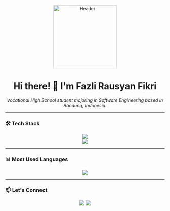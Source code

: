 <p align="center">
  <a href="https://github.com/Gotofud">
    <img src="https://media1.giphy.com/media/v1.Y2lkPTc5MGI3NjExdGdvbWt5Njhnem4yaDdtcnUwZnc5a3I2NGNyOTFzZmswYmR5OGgzdiZlcD12MV9pbnRlcm5hbF9naWZfYnlfaWQmY3Q9Zw/oJNGcsjGW2S7Osj70P/giphy.gif" alt="Header" width="200" />
  </a>
</p>

<h1 align="center">Hi there! 👋 I'm Fazli Rausyan Fikri</h1>
<p align="center">
  <i>Vocational High School student majoring in Software Engineering based in Bandung, Indonesia.</i>
</p>

---

### 🛠️ Tech Stack

<p align="center">
  <img src="https://skillicons.dev/icons?i=html,css,scss,javascript,php,bootstrap,laravel" />
  <br>
  <img src="https://skillicons.dev/icons?i=mysql,github,figma,vscode,postman" />
</p>


---

### 📊 Most Used Languages

<p align="center">
  <img src="https://github-readme-stats.vercel.app/api/top-langs/?username=Gotofud&layout=compact&theme=tokyonight&show_icons=true" />
</p>

---

### 📫 Let's Connect

<p align="center">
  <a href="https://instagram.com/fazlif" target="_blank"><img src="https://img.shields.io/badge/Instagram-E4405F?style=flat&logo=instagram&logoColor=white"/></a>
  <a href="mailto:fazlirausyanfikri40.com"><img src="https://img.shields.io/badge/Email-D14836?style=flat&logo=gmail&logoColor=white"/></a>
</p>

